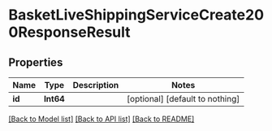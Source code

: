 # BasketLiveShippingServiceCreate200ResponseResult


## Properties
Name | Type | Description | Notes
------------ | ------------- | ------------- | -------------
**id** | **Int64** |  | [optional] [default to nothing]


[[Back to Model list]](../README.md#models) [[Back to API list]](../README.md#api-endpoints) [[Back to README]](../README.md)


